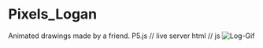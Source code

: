 # Pixels_Logan
Animated drawings made by a friend. P5.js // live server html // js 
![Log-Gif](https://user-images.githubusercontent.com/69644845/236958092-c6d45a8b-697d-455c-b879-9e00a9263b6e.gif)
